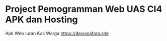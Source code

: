 # Project Pemogramman Web UAS CI4 APK dan Hosting

Apk Web Iuran Kas Warga https://devianafara.site
